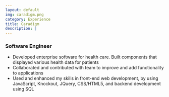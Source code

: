 ```yaml
---
layout: default
img: caradigm.png
category: Experience
title: Caradigm
description: |
---
```


### Software Engineer

* Developed enterprise software for health care. Built components that displayed various health data for patients
* Collaborated and contributed with team to improve and add functionality to applications
* Used and enhanced my skills in front-end web development, by using JavaScript, Knockout, JQuery, CSS/HTML5, and backend development using SQL
